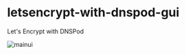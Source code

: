 # letsencrypt-with-dnspod-gui
Let's Encrypt with DNSPod

![mainui](https://cloud.githubusercontent.com/assets/1094462/24320368/d14fcc2c-116e-11e7-8291-68c4c3631313.png)